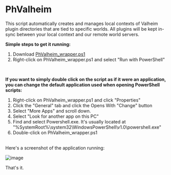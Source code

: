 # PhValheim
This script automatically creates and manages local contexts of Valheim plugin directories that are tied to specific worlds. All plugins will be kept in-sync between your local context and our remote world servers.
<br>

<strong>Simple steps to get it running:</strong>
1. Download <a href="https://raw.githubusercontent.com/brianmiller/PhValheim/main/PhValheim_wrapper.ps1">PhValheim_wrapper.ps1</a>
2. Right-click on PhValheim_wrapper.ps1 and select "Run with PowerShell"
<br>

<strong>If you want to simply double click on the script as if it were an application, you can change the default application used when opening PowerShell scripts:</strong>

1. Right-click on PhValheim_wrapper.ps1 and click "Properties"
2. Click the "General" tab and click the Opens With "Change" button
3. Select "More Apps" and scroll down.
4. Select "Look for another app on this PC"
5. Find and select Powershell.exe. It's usually located at "%SystemRoot%\system32\WindowsPowerShell\v1.0\powershell.exe"
6. Double-click on PhValheim_wrapper.ps1

<br>
Here's a screenshot of the application running:

![image](https://user-images.githubusercontent.com/342276/152061803-5f2c1a68-ce02-45dc-826c-9c63905c044b.png)

That's it.

